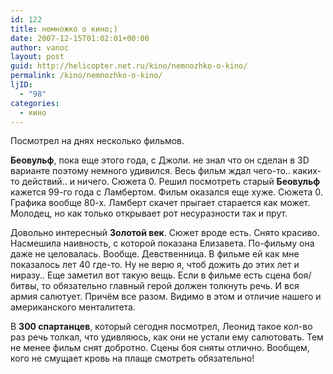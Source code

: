 ```yaml
---
id: 122
title: немножко о кино;)
date: 2007-12-15T01:02:01+00:00
author: vanoc
layout: post
guid: http://helicopter.net.ru/kino/nemnozhko-o-kino/
permalink: /kino/nemnozhko-o-kino/
ljID:
  - "98"
categories:
  - кино
---
```

Посмотрел на днях несколько фильмов.

**Беовульф**, пока еще этого года, с Джоли. не знал что он сделан в 3D варианте поэтому немного удивился. Весь фильм ждал чего-то.. каких-то действий.. и ничего. Сюжета 0. Решил посмотреть старый **Беовульф** кажется 99-го года с Ламбертом. Фильм оказался еще хуже. Сюжета 0. Графика вообще 80-х. Ламберт скачет прыгает старается как может. Молодец, но как только открывает рот несуразности так и прут.

Довольно интересный **Золотой век**. Сюжет вроде есть. Снято красиво. Насмешила наивность, с которой показана Елизавета. По-фильму она даже не целовалась. Вообще. Девственница. В фильме ей как мне показалось лет 40 где-то. Ну не верю я, чтоб дожить до этих лет и ниразу.. Еще заметил вот такую вещь. Если в фильме есть сцена боя/битвы, то обязательно главный герой должен толкнуть речь. И вся армия салютует. Причём все разом. Видимо в этом и отличие нашего и американского менталитета.

В **300 спартанцев**, который сегодня посмотрел, Леонид такое кол-во раз речь толкал, что удивляюсь, как они не устали ему салютовать. Тем не менее фильм снят добротно. Сцены боя сняты отлично. Вообщем, кого не смущает кровь на плаще смотреть обязательно!